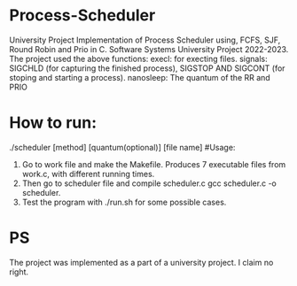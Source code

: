 # Process-Scheduler
University Project
Implementation of Process Scheduler using, FCFS, SJF, Round Robin and Prio in C. Software Systems University Project 2022-2023. 
The project used the above functions:
execl: for execting files.
signals: SIGCHLD (for capturing the finished process), SIGSTOP AND SIGCONT (for stoping and starting a process).
nanosleep: The quantum of the RR and PRIO

# How to run:
./scheduler [method] [quantum(optional)] [file name]
#Usage:
1. Go to work file and make the Makefile. Produces 7 executable files from work.c, with different running times.
2. Then go to scheduler file and compile scheduler.c gcc scheduler.c -o scheduler.
3. Test the program with ./run.sh for some possible cases.

# PS
The project was implemented as a part of a university project. I claim no right.
